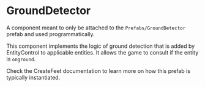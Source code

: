 # GroundDetector
A component meant to only be attached to the `Prefabs/GroundDetector` prefab and used programmatically.

This component implements the logic of ground detection that is added by EntityControl to applicable entities. It allows the game to consult if the entity is `onground`.

Check the CreateFeet documentation to learn more on how this prefab is typically instantiated.
